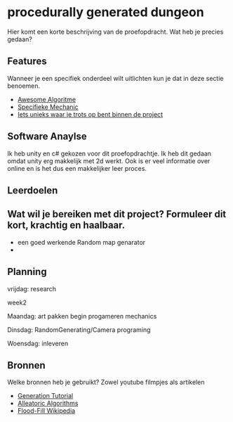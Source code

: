 # procedurally generated dungeon


Hier komt een korte beschrijving van de proefopdracht. Wat heb je precies gedaan? 

## Features
Wanneer je een specifiek onderdeel wilt uitlichten kun je dat in deze sectie benoemen.

- [Awesome Algoritme](link)
- [Specifieke Mechanic](link)
- [Iets unieks waar je trots op bent binnen de project](link)

## Software Anaylse 
Ik heb unity en c# gekozen voor dit proefopdrachtje. Ik heb dit gedaan omdat unity erg makkelijk met 2d werkt.
Ook is er veel informatie over online en is het dus een makkelijker leer proces.

## Leerdoelen 
Wat wil je bereiken met dit project? Formuleer dit kort, krachtig en haalbaar.
- 
- een goed werkende Random map genarator
- 

## Planning 

vrijdag: research

week2

Maandag: art pakken begin progameren mechanics 

Dinsdag: RandomGenerating/Camera programing

Woensdag: inleveren


## Bronnen
Welke bronnen heb je gebruikt? Zowel youtube filmpjes als artikelen

- [Generation Tutorial](https://www.youtube.com/watch?v=hk6cUanSfXQ)
- [Alleatoric Algorithms](link)
- [Flood-Fill Wikipedia](link)
